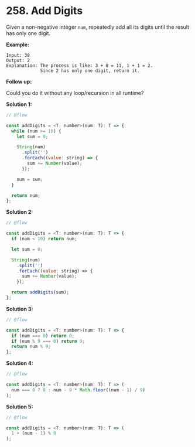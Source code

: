 # 258. Add Digits

Given a non-negative integer `num`, repeatedly add all its digits until the result has only one digit.

**Example:**

```
Input: 38
Output: 2
Explanation: The process is like: 3 + 8 = 11, 1 + 1 = 2.
             Since 2 has only one digit, return it.
```

**Follow up:**

Could you do it without any loop/recursion in all runtime?

**Solution 1:**

```js
// @flow

const addDigits = <T: number>(num: T): T => {
  while (num >= 10) {
    let sum = 0;

    String(num)
      .split('')
      .forEach((value: string) => {
        sum += Number(value);
      });

    num = sum;
  }

  return num;
};
```

**Solution 2:**

```js
// @flow

const addDigits = <T: number>(num: T): T => {
  if (num < 10) return num;

  let sum = 0;

  String(num)
    .split('')
    .forEach((value: string) => {
      sum += Number(value);
    });

  return addDigits(sum);
};
```

**Solution 3:**

```js
// @flow

const addDigits = <T: number>(num: T): T => {
  if (num === 0) return 0;
  if (num % 9 === 0) return 9;
  return num % 9;
};
```

**Solution 4:**

```js
// @flow

const addDigits = <T: number>(num: T): T => (
  num === 0 ? 0 : num - 9 * Math.floor((num - 1) / 9)
);
```

**Solution 5:**

```js
// @flow

const addDigits = <T: number>(num: T): T => (
  1 + (num - 1) % 9
);
```
